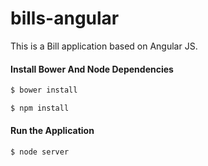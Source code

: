 # bills-angular
This is a Bill application based on Angular JS.

#### Install Bower And Node Dependencies
```sh
$ bower install

$ npm install
```

#### Run the Application
```sh
$ node server
```
